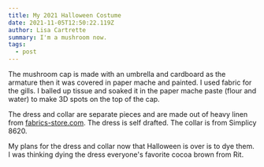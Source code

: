 ```yaml
---
title: My 2021 Halloween Costume
date: 2021-11-05T12:50:22.119Z
author: Lisa Cartrette
summary: I'm a mushroom now.
tags:
  - post
---
```

The mushroom cap is made with an umbrella and cardboard as the armature then it was covered in paper mache and painted. I used fabric for the gills. I balled up tissue and soaked it in the paper mache paste (flour and water) to make 3D spots on the top of the cap.

The dress and collar are separate pieces and are made out of heavy linen from [fabrics-store.com](https://fabrics-store.com/). The dress is self drafted. The collar is from Simplicy 8620.

My plans for the dress and collar now that Halloween is over is to dye them. I was thinking dying the dress everyone's favorite cocoa brown from Rit.